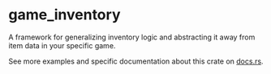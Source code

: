 # game_inventory

A framework for generalizing inventory logic and abstracting it away from
item data in your specific game.

See more examples and specific documentation about this crate on [docs.rs](https://docs.rs/game_inventory/latest/game_inventory/).
